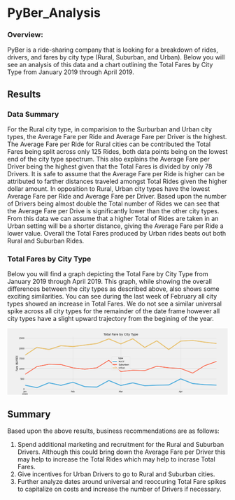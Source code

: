 # PyBer_Analysis
### Overview:
PyBer is a ride-sharing company that is looking for a breakdown of rides, drivers, and fares by city type (Rural, Suburban, and Urban). Below you will see an analysis of this data and a chart outlining the Total Fares by City Type from January 2019 through April 2019.  

## Results
### Data Summary
For the Rural city type, in comparision to the Surburban and Urban city types, the Average Fare per Ride and Average Fare per Driver is the highest. The Average Fare per Ride for Rural cities can be contributed the Total Fares being split across only 125 Rides, both data points being on the lowest end of the city type spectrum. This also explains the Average Fare per Driver being the highest given that the Total Fares is divided by only 78 Drivers. It is safe to assume that the Average Fare per Ride is higher can be attributed to farther distances traveled amongst Total Rides given the higher dollar amount. 
In opposition to Rural, Urban city types have the lowest Average Fare per Ride and Average Fare per Driver. Based upon the number of Drivers being almost double the Total number of Rides we can see that the Average Fare per Drive is significantly lower than the other city types. From this data we can assume that a higher Total of Rides are taken in an Urban setting will be a shorter distance, giving the Average Fare per Ride a lower value. Overall the Total Fares produced by Urban rides beats out both Rural and Suburban Rides.     

### Total Fares by City Type
Below you will find a graph depicting the Total Fare by City Type from January 2019 through April 2019. 
This graph, while showing the overall differences between the city types as described above, also shows some exciting similarities. You can see during the last week of February all city types showed an increase in Total Fares. We do not see a similar universal spike across all city types for the remainder of the date frame however all city types have a slight upward trajectory from the begining of the year. 

![](PyBer_fare_summary.png)

## Summary
Based upon the above results, business recommendations are as follows:
1) Spend additional marketing and recruitment for the Rural and Suburban Drivers. Although this could bring down the Average Fare per Driver this may help to increase the Total Rides which may help to incrase Total Fares.
2) Give incentives for Urban Drivers to go to Rural and Suburban cities. 
3) Further analyze dates around universal and reoccuring Total Fare spikes to capitalize on costs and increase the number of Drivers if necessary. 
